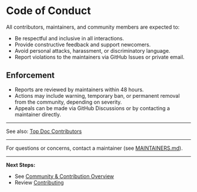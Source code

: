 # Code of Conduct

All contributors, maintainers, and community members are expected to:

- Be respectful and inclusive in all interactions.
- Provide constructive feedback and support newcomers.
- Avoid personal attacks, harassment, or discriminatory language.
- Report violations to the maintainers via GitHub Issues or private email.

## Enforcement

- Reports are reviewed by maintainers within 48 hours.
- Actions may include warning, temporary ban, or permanent removal from the community, depending on severity.
- Appeals can be made via GitHub Discussions or by contacting a maintainer directly.

---

See also: [Top Doc Contributors](../../_includes/top-doc-contributors.md)

---

For questions or concerns, contact a maintainer (see [MAINTAINERS.md](MAINTAINERS.md)).

---

**Next Steps:**

- See [Community & Contribution Overview](README.md)
- Review [Contributing](CONTRIBUTING.md)
